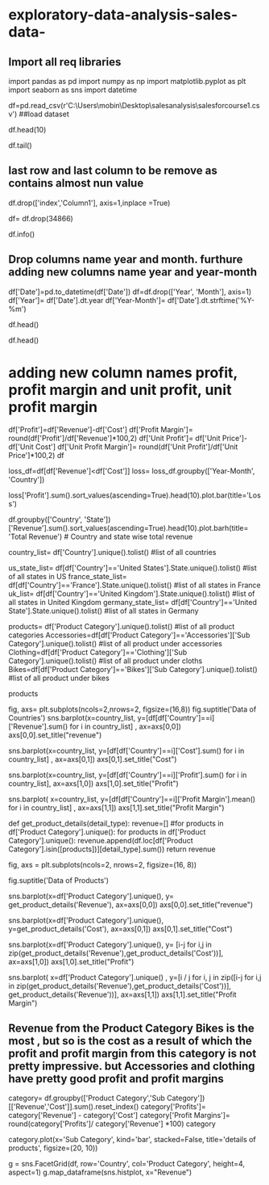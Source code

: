 # exploratory-data-analysis-sales-data-

## Import all req libraries

import pandas as pd
import numpy as np
import matplotlib.pyplot as plt
import seaborn as sns
import datetime

df=pd.read_csv(r'C:\Users\mobin\Desktop\salesanalysis\salesforcourse1.csv') ##load dataset

df.head(10)

df.tail()

## last row and last column to be remove as contains almost nun value 

df.drop(['index','Column1'], axis=1,inplace =True)

df= df.drop(34866)

df.info()

## Drop columns name year and month. furthure adding new columns name year and year-month
df['Date']=pd.to_datetime(df['Date'])
df=df.drop(['Year', 'Month'], axis=1)
df['Year']= df['Date'].dt.year
df['Year-Month']= df['Date'].dt.strftime('%Y-%m')

df.head()

df.head()

# adding new column names profit, profit margin and unit profit, unit profit margin
df['Profit']=df['Revenue']-df['Cost']
df['Profit Margin']= round(df['Profit']/df['Revenue']*100,2)
df['Unit Profit']= df['Unit Price']-df['Unit Cost']
df['Unit Profit Margin']= round(df['Unit Profit']/df['Unit Price']*100,2)
df

loss_df=df[df['Revenue']<df['Cost']]
loss= loss_df.groupby(['Year-Month', 'Country'])

loss['Profit'].sum().sort_values(ascending=True).head(10).plot.bar(title='Loss')

df.groupby(['Country', 'State'])['Revenue'].sum().sort_values(ascending=True).head(10).plot.barh(title= 'Total Revenue') # Country and state wise total revenue

country_list= df['Country'].unique().tolist() #list of all countries

us_state_list= df[df['Country']=='United States'].State.unique().tolist() #list of all states in US
france_state_list= df[df['Country']=='France'].State.unique().tolist() #list of all states in France
uk_list= df[df['Country']=='United Kingdom'].State.unique().tolist() #list of all states in United Kingdom
germany_state_list= df[df['Country']=='United State'].State.unique().tolist() #list of all states in Germany

products= df['Product Category'].unique().tolist() #list of all product categories
Accessories=df[df['Product Category']=='Accessories']['Sub Category'].unique().tolist() #list of all product under accessories
Clothing=df[df['Product Category']=='Clothing']['Sub Category'].unique().tolist() #list of all product under cloths
Bikes=df[df['Product Category']=='Bikes']['Sub Category'].unique().tolist() #list of all product under bikes

products

fig, axs= plt.subplots(ncols=2,nrows=2, figsize=(16,8))
fig.suptitle('Data of Countries')
sns.barplot(x=country_list, y=[df[df['Country']==i]['Revenue'].sum() for i in country_list] , ax=axs[0,0])
axs[0,0].set_title("revenue")

sns.barplot(x=country_list, y=[df[df['Country']==i]['Cost'].sum() for i in country_list] , ax=axs[0,1])
axs[0,1].set_title("Cost")

sns.barplot(x=country_list, y=[df[df['Country']==i]['Profit'].sum() for i in country_list], ax=axs[1,0])
axs[1,0].set_title("Profit")

sns.barplot( x=country_list, y=[df[df['Country']==i]['Profit Margin'].mean() for i in country_list] , ax=axs[1,1])
axs[1,1].set_title("Profit Margin")

def get_product_details(detail_type):
    revenue=[]
    #for products in df['Product Category'].unique():
    for products in df['Product Category'].unique():
        revenue.append(df.loc[df['Product Category'].isin([products])][detail_type].sum())
    return revenue

fig, axs = plt.subplots(ncols=2, nrows=2, figsize=(16, 8))

fig.suptitle('Data of Products')

sns.barplot(x=df['Product Category'].unique(), y= get_product_details('Revenue'), ax=axs[0,0])
axs[0,0].set_title("revenue")

sns.barplot(x=df['Product Category'].unique(), y=get_product_details('Cost'), ax=axs[0,1])
axs[0,1].set_title("Cost")

sns.barplot(x=df['Product Category'].unique(), y= [i-j for i,j in zip(get_product_details('Revenue'),get_product_details('Cost'))], ax=axs[1,0])
axs[1,0].set_title("Profit")

sns.barplot( x=df['Product Category'].unique() , y=[i / j for i, j in zip([i-j for i,j in zip(get_product_details('Revenue'),get_product_details('Cost'))], get_product_details('Revenue'))], ax=axs[1,1])
axs[1,1].set_title("Profit Margin")

## Revenue from the Product Category Bikes is the most , but so is the cost as a result of which the profit and profit margin from this category is not pretty impressive. but Accessories and clothing have pretty good profit and profit margins

category= df.groupby(['Product Category','Sub Category'])[['Revenue','Cost']].sum().reset_index()
category['Profits']= category['Revenue'] - category['Cost']
category['Profit Margins']=  round(category['Profits']/ category['Revenue'] *100)
category

category.plot(x='Sub Category',
        kind='bar',
        stacked=False,
        title='details of products',
        figsize=(20, 10))

g = sns.FacetGrid(df, row='Country', col='Product Category', height=4, aspect=1)
g.map_dataframe(sns.histplot, x="Revenue")

